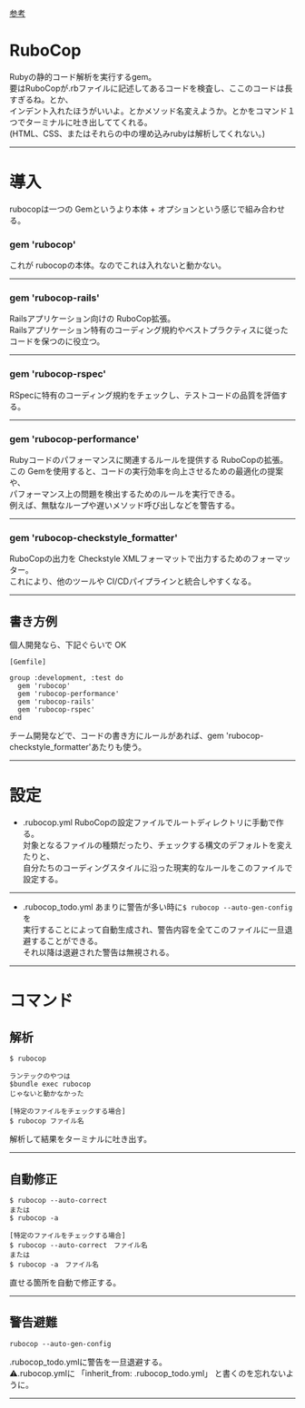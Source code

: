 [参考](https://qiita.com/tomohiii/items/1a17018b5a48b8284a8b)


# RuboCop
Rubyの静的コード解析を実行するgem。    
要はRuboCopが.rbファイルに記述してあるコードを検査し、ここのコードは長すぎるね。とか、    
インデント入れたほうがいいよ。とかメソッド名変えようか。とかをコマンド１つでターミナルに吐き出しててくれる。    
(HTML、CSS、またはそれらの中の埋め込みrubyは解析してくれない。)
***

# 導入
rubocopは一つの Gemというより本体 + オプションという感じで組み合わせる。

### gem 'rubocop'
これが rubocopの本体。なのでこれは入れないと動かない。
***

### gem 'rubocop-rails'
Railsアプリケーション向けの RuboCop拡張。  
Railsアプリケーション特有のコーディング規約やベストプラクティスに従ったコードを保つのに役立つ。
***

### gem 'rubocop-rspec'
RSpecに特有のコーディング規約をチェックし、テストコードの品質を評価する。
***

### gem 'rubocop-performance'
Rubyコードのパフォーマンスに関連するルールを提供する RuboCopの拡張。  
この Gemを使用すると、コードの実行効率を向上させるための最適化の提案や、  
パフォーマンス上の問題を検出するためのルールを実行できる。  
例えば、無駄なループや遅いメソッド呼び出しなどを警告する。
***

### gem 'rubocop-checkstyle_formatter'
RuboCopの出力を Checkstyle XMLフォーマットで出力するためのフォーマッター。  
これにより、他のツールや CI/CDパイプラインと統合しやすくなる。
***

##  書き方例
個人開発なら、下記ぐらいで OK
~~~
[Gemfile]

group :development, :test do
  gem 'rubocop'
  gem 'rubocop-performance'
  gem 'rubocop-rails'
  gem 'rubocop-rspec'
end
~~~
チーム開発などで、コードの書き方にルールがあれば、gem 'rubocop-checkstyle_formatter'あたりも使う。
***

# 設定
- .rubocop.yml
RuboCopの設定ファイルでルートディレクトリに手動で作る。  
対象となるファイルの種類だったり、チェックする構文のデフォルトを変えたりと、        
自分たちのコーディングスタイルに沿った現実的なルールをこのファイルで設定する。
***

- .rubocop_todo.yml
あまりに警告が多い時に`$ rubocop --auto-gen-config`を    
実行することによって自動生成され、警告内容を全てこのファイルに一旦退避することができる。    
それ以降は退避された警告は無視される。    
***

# コマンド
## 解析
~~~
$ rubocop

ランテックのやつは
$bundle exec rubocop
じゃないと動かなかった

[特定のファイルをチェックする場合]
$ rubocop ファイル名
~~~
解析して結果をターミナルに吐き出す。
***

## 自動修正
~~~
$ rubocop --auto-correct
または
$ rubocop -a

[特定のファイルをチェックする場合]
$ rubocop --auto-correct　ファイル名
または
$ rubocop -a　ファイル名
~~~
直せる箇所を自動で修正する。
***

## 警告避難
~~~
rubocop --auto-gen-config
~~~
.rubocop_todo.ymlに警告を一旦退避する。    
⚠️.rubocop.ymlに 「inherit_from: .rubocop_todo.yml」 と書くのを忘れないように。
***
